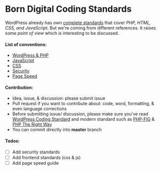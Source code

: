 Born Digital Coding Standards
===

WordPress already has own [complete standards](https://codex.wordpress.org/WordPress_Coding_Standards) that cover *PHP, HTML, CSS, and JavaScript*. But we're coming from different references. It raises some *point of view* which is interesting to be discussed.

#### List of conventions:

 * [WordPress & PHP](https://github.com/contactjavas/Coding-Standards/tree/master/wp/)
 * [JavaScript](https://github.com/contactjavas/Coding-Standards/tree/master/js/)
 * [CSS](https://github.com/contactjavas/Coding-Standards/tree/master/css/)
 * [Security](https://github.com/contactjavas/Coding-Standards/tree/master/security/)
 * [Page Speed](https://github.com/contactjavas/Coding-Standards/tree/master/wp/page-speed/)

#### Contribution:

 * Idea, issue, & discussion: please submit issue
 * Pull request if you want to contribute about: code, word, formatting, & even language corrections
 * Before submitting issue/ discussion, please make sure you've read [WordPress Coding Standard](https://codex.wordpress.org/WordPress_Coding_Standards) and modern standard such as [PHP-FIG](http://www.php-fig.org/psr/) & [PHP The Right Way](http://www.phptherightway.com/)
 * You can commit directly into **master** branch

 #### Todos:

 * [ ] Add security standards
 * [ ] Add frontend standards (css & js)
 * [ ] Add page speed guide
